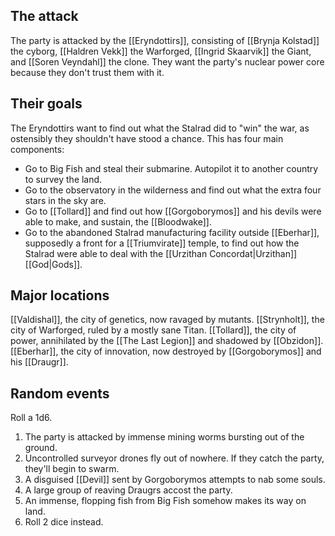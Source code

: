 ## The attack
The party is attacked by the [[Eryndottirs]], consisting of [[Brynja Kolstad]] the cyborg, [[Haldren Vekk]] the Warforged, [[Ingrid Skaarvik]] the Giant, and [[Soren Veyndahl]] the clone. They want the party's nuclear power core because they don't trust them with it.
## Their goals
The Eryndottirs want to find out what the Stalrad did to "win" the war, as ostensibly they shouldn't have stood a chance. This has four main components:
- Go to Big Fish and steal their submarine. Autopilot it to another country to survey the land.
- Go to the observatory in the wilderness and find out what the extra four stars in the sky are.
- Go to [[Tollard]] and find out how [[Gorgoborymos]] and his devils were able to make, and sustain, the [[Bloodwake]].
- Go to the abandoned Stalrad manufacturing facility outside [[Eberhar]], supposedly a front for a [[Triumvirate]] temple, to find out how the Stalrad were able to deal with the [[Urzithan Concordat|Urzithan]] [[God|Gods]].
## Major locations
[[Valdishal]], the city of genetics, now ravaged by mutants.
[[Strynholt]], the city of Warforged, ruled by a mostly sane Titan.
[[Tollard]], the city of power, annihilated by the [[The Last Legion]] and shadowed by [[Obzidon]].
[[Eberhar]], the city of innovation, now destroyed by [[Gorgoborymos]] and his [[Draugr]].
## Random events
Roll a 1d6.
1. The party is attacked by immense mining worms bursting out of the ground.
2. Uncontrolled surveyor drones fly out of nowhere. If they catch the party, they'll begin to swarm.
3. A disguised [[Devil]] sent by Gorgoborymos attempts to nab some souls.
4. A large group of reaving Draugrs accost the party.
5. An immense, flopping fish from Big Fish somehow makes its way on land.
6. Roll 2 dice instead.